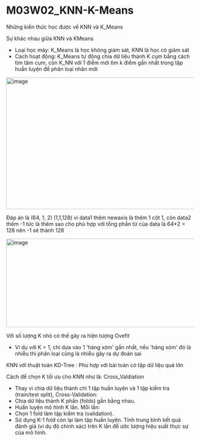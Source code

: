 # M03W02_KNN-K-Means
Những kiến thức học được về KNN và K_Means

Sự khác nhau giữa KNN và KMeans

+ Loại học máy: K_Means là học không giám sát, KNN là học có giám sát
+ Cách hoạt động: K_Means tự động chia dữ liệu thành K cụm bằng cách tìm tâm cụm, còn K_NN với 1 điểm mới tìm k điểm gần nhất trong tập huấn luyện để phân loại nhãn mới


<img width="792" height="354" alt="image" src="https://github.com/user-attachments/assets/a1eee649-2508-4512-9748-13669a7809a4" />

Đáp án là (64, 1, 2) (1,1,128) vì data1 thêm newaxis là thêm 1 cột 1, còn data2 thêm -1 tức là thêm sao cho phù hợp với tổng phần từ của data là 64*2 = 128 nên -1 sẽ thành 128


<img width="605" height="238" alt="image" src="https://github.com/user-attachments/assets/795463ee-52e8-4deb-bd49-3424b76e67d4" />

Với số lượng K nhỏ có thể gây ra hiện tượng Ovefit
- Ví dụ với K = 1, chỉ dựa vào 1 'hàng xóm' gần nhất, nếu 'hàng xóm' đó là nhiễu thì phân loại cũng là nhiễu gây ra dự đoán sai 

KNN với thuật toán KD-Tree : Phù hợp với bài toán có tập dữ liệu quá lớn

Cách để chọn K tối ưu cho KNN như là: Cross_Valdiation
+ Thay vì chia dữ liệu thành chỉ 1 tập huấn luyện và 1 tập kiểm tra (train/test split), Cross-Validation:
+ Chia dữ liệu thành K phần (folds) gần bằng nhau.
+ Huấn luyện mô hình K lần. Mỗi lần:
+ Chọn 1 fold làm tập kiểm tra (validation).
+ Sử dụng K-1 fold còn lại làm tập huấn luyện. Tính trung bình kết quả đánh giá (ví dụ độ chính xác) trên K lần để ước lượng hiệu suất thực sự của mô hình.
